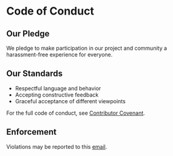 # Code of Conduct

## Our Pledge

We pledge to make participation in our project and community a harassment-free experience for everyone.

## Our Standards

- Respectful language and behavior
- Accepting constructive feedback
- Graceful acceptance of different viewpoints

For the full code of conduct, see [Contributor Covenant](https://www.contributor-covenant.org/version/2/0/code_of_conduct/).

## Enforcement

Violations may be reported to this [email](mailto:khufarzadasgari@gmail.com).